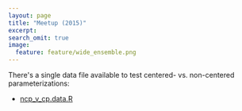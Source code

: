 ```yaml
---
layout: page
title: "Meetup (2015)"
excerpt:
search_omit: true
image:
  feature: feature/wide_ensemble.png
---
```


There's a single data file available to test centered- vs. non-centered parameterizations:

- [ncp_v_cp.data.R](/workshops/meetup/ncp_v_cp.data.R)
